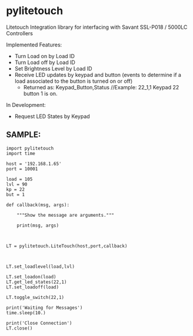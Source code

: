 # pylitetouch
Litetouch Integration library for interfacing with Savant SSL-P018 / 5000LC Controllers

Implemented Features:
  - Turn Load on by Load ID
  - Turn Load off by Load ID
  - Set Brightness Level by Load ID
  - Receive LED updates by keypad and button (events to determine if a load associated to the button is turned on or off)
    - Returned as:  Keypad_Button,Status  //Example:  22_1,1  Keypad 22 button 1 is on.


In Development:
  - Request LED States by Keypad


SAMPLE:
-----------------------------------------
    import pylitetouch 
    import time

    host = '192.168.1.65'
    port = 10001
    
    load = 105
    lvl = 90
    kp = 22
    but = 1

    def callback(msg, args):

        """Show the message are arguments."""
    
        print(msg, args)



    LT = pylitetouch.LiteTouch(host,port,callback)



    LT.set_loadlevel(load,lvl)

    LT.set_loadon(load)
    LT.get_led_states(22,1)
    LT.set_loadoff(load)

    LT.toggle_switch(22,1)

    print('Waiting for Messages')
    time.sleep(10.)

    print('Close Connection')
    LT.close()
